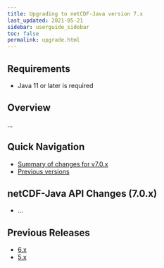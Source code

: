 ```yaml
---
title: Upgrading to netCDF-Java version 7.x
last_updated: 2021-05-21
sidebar: userguide_sidebar
toc: false
permalink: upgrade.html
---
```


## Requirements

* Java 11 or later is required

## Overview

...

## Quick Navigation

* [Summary of changes for v7.0.x](#netcdf-java-api-changes-60x)
* [Previous versions](#previous-releases)

## netCDF-Java API Changes (7.0.x)

* ...

## Previous Releases

* [6.x](https://docs.unidata.ucar.edu/netcdf-java/6.0/userguide/upgrade.html)
* [5.x](https://docs.unidata.ucar.edu/netcdf-java/5.4/userguide/upgrade.html)